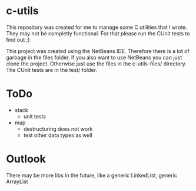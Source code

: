 # c-utils

This repository was created for me to manage some C utilities that I wrote.
They may not be completly functional. For that please run the CUnit tests to find out ;)

This project was created using the NetBeans IDE. Therefore there is a lot of garbage in the files folder.
If you also want to use NetBeans you can just clone the project.
Otherwise just use the files in the c-utils-files/ directory. The CUnit tests are in the test/ folder.

# ToDo
- stack
  - unit tests
- map
  - destructuring does not work
  - test other data types as well

# Outlook
There may be more libs in the future, like a generic LinkedList, generic ArrayList

